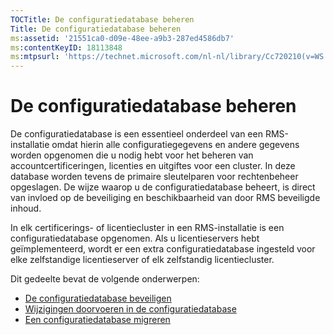 ```yaml
---
TOCTitle: De configuratiedatabase beheren
Title: De configuratiedatabase beheren
ms:assetid: '21551ca0-d09e-48ee-a9b3-287ed4586db7'
ms:contentKeyID: 18113848
ms:mtpsurl: 'https://technet.microsoft.com/nl-nl/library/Cc720210(v=WS.10)'
---
```


De configuratiedatabase beheren
===============================

De configuratiedatabase is een essentieel onderdeel van een RMS-installatie omdat hierin alle configuratiegegevens en andere gegevens worden opgenomen die u nodig hebt voor het beheren van accountcertificeringen, licenties en uitgiftes voor een cluster. In deze database worden tevens de primaire sleutelparen voor rechtenbeheer opgeslagen. De wijze waarop u de configuratiedatabase beheert, is direct van invloed op de beveiliging en beschikbaarheid van door RMS beveiligde inhoud.

In elk certificerings- of licentiecluster in een RMS-installatie is een configuratiedatabase opgenomen. Als u licentieservers hebt geïmplementeerd, wordt er een extra configuratiedatabase ingesteld voor elke zelfstandige licentieserver of elk zelfstandig licentiecluster.

Dit gedeelte bevat de volgende onderwerpen:

-   [De configuratiedatabase beveiligen](https://technet.microsoft.com/e023b96f-81d0-45fb-8cc5-becaf6d47ae1)
-   [Wijzigingen doorvoeren in de configuratiedatabase](https://technet.microsoft.com/6a7bec73-09e4-4060-b551-5990836df4bc)
-   [Een configuratiedatabase migreren](https://technet.microsoft.com/980e3e94-7d28-40dd-ad01-d34eb3c8d8e6)
